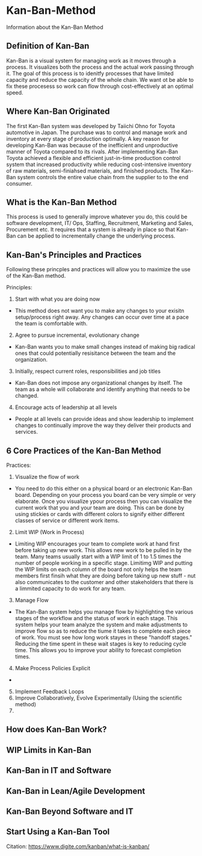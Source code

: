 # Kan-Ban-Method
Information about the Kan-Ban Method
## Definition of Kan-Ban
Kan-Ban is a visual system for managing work as it moves through a process. It visualizes both the process and the actual work passing through it. The goal of this process is to idenitfy processes that have limited capacity and reduce the capacity of the whole chain. We want ot be able to fix these procesess so work can flow through cost-effectively at an optimal speed. 

## Where Kan-Ban Originated
The first Kan-Ban system was developed by Taiichi Ohno for Toyota automotive in Japan. The purchase was to control and manage work and inventory at every stage of production optimally. A key reason for developing Kan-Ban was because of the inefficient and unproductive manner of Toyota compared to its rivals. After implementing Kan-Ban Toyota achieved a flexible and efficient just-in-time production control system that increased productivity while reducing cost-intensive inventory of raw materials, semi-finiahsed materials, and finished products. The Kan-Ban system controls the entire value chain from the supplier to to the end consumer. 

## What is the Kan-Ban Method
This process is used to generally improve whatever you do, this could be software development, IT/ Ops, Staffing, Recruitment, Marketing and Sales, Procurement etc. It requires that a system is already in place so that Kan-Ban can be applied to incrementally change the underlying process.

## Kan-Ban's Principles and Practices
Following these princples and practices will allow you to maximize the use of the Kan-Ban method. 

Principles:
1. Start with what you are doing now
- This method does not want you to make any changes to your exisitn setup/process right away. Any changes can occur over time at a pace the team is comfortable with. 

2. Agree to pursue incremental, evolutionary change
- Kan-Ban wants you to make small changes instead of making big radical ones that could potentially resisitance between the team and the organization.

3. Initially, respect current roles, responsibilities and job titles
- Kan-Ban does not impose any organizational changes by itself. The team as a whole will collaborate and identify anything that needs to be changed.

4. Encourage acts of leadership at all levels
- People at all levels can provide ideas and show leadership to implement changes to continually improve the way they deliver their products and services. 

## 6 Core Practices of the Kan-Ban Method
Practices:
1. Visualize the flow of work
- You need to do this either on a physical board or an electronic Kan-Ban board. Depending on your process you board can be very simple or very elaborate. Once you visualize ypour process then you can visualize the current work that you and your team are doing. This can be done by using stickies or cards with different colors to signify either different classes of service or different work items. 

2. Limit WIP (Work in Process)
- Limiting WIP encourages your team to complete work at hand first before taking up new work. This allows new work to be pulled in by the team. Many teams usually start with a WIP limit of 1 to 1.5 times the number of people working in a specific stage. Limitimg WIP and putting the WIP limits on each column of the board not only helps the team members first finsih what they are doing before taking up new stuff - nut also communicates to the customer and other stakeholders that there is a limmited capacity to do work for any team. 

3. Manage Flow
- The Kan-Ban system helps you manage flow by highlighting the various stages of the workflow and the status of work in each stage. This system helps your team analyze the system and make adjustments to improve flow so as to reduce the tiume it takes to complete each piece of work. You must see how long work stayes in these "handoff stages." Reducing the time spent in these wait stages is key to reducing cycle time. This allows you to improve your ability to forecast completion times.

4. Make Process Policies Explicit
- 
5. Implement Feedback Loops
6. Improve Collaboratively, Evolve Experimentally (Using the scientific method)
7. 
## How does Kan-Ban Work?
## WIP Limits in Kan-Ban
## Kan-Ban in IT and Software
## Kan-Ban in Lean/Agile Development
## Kan-Ban Beyond Software and IT
## Start Using a Kan-Ban Tool








Citation: https://www.digite.com/kanban/what-is-kanban/
